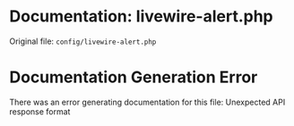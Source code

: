 # Documentation: livewire-alert.php

Original file: `config/livewire-alert.php`

# Documentation Generation Error

There was an error generating documentation for this file: Unexpected API response format